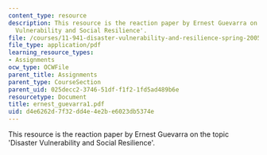 ```yaml
---
content_type: resource
description: This resource is the reaction paper by Ernest Guevarra on the topic 'Disaster
  Vulnerability and Social Resilience'.
file: /courses/11-941-disaster-vulnerability-and-resilience-spring-2005/d4e6262d7f32dd4e4e2be6023db5374e_ernest_guevarra1.pdf
file_type: application/pdf
learning_resource_types:
- Assignments
ocw_type: OCWFile
parent_title: Assignments
parent_type: CourseSection
parent_uid: 025decc2-3746-51df-f1f2-1fd5ad489b6e
resourcetype: Document
title: ernest_guevarra1.pdf
uid: d4e6262d-7f32-dd4e-4e2b-e6023db5374e
---
```

This resource is the reaction paper by Ernest Guevarra on the topic 'Disaster Vulnerability and Social Resilience'.

